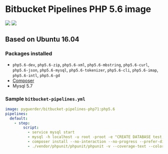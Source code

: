 # Bitbucket Pipelines PHP 5.6 image

[![](https://images.microbadger.com/badges/version/pyguerder/bitbucket-pipelines-php71.svg)](https://microbadger.com/images/pyguerder/bitbucket-pipelines-php71 "Get your own version badge on microbadger.com") [![](https://images.microbadger.com/badges/image/pyguerder/bitbucket-pipelines-php71.svg)](https://microbadger.com/images/pyguerder/bitbucket-pipelines-php71 "Get your own image badge on microbadger.com")

## Based on Ubuntu 16.04

### Packages installed

- `php5.6-dev`, `php5.6-zip`, `php5.6-xml`, `php5.6-mbstring`, `php5.6-curl`, `php5.6-json`, `php5.6-mysql`, `php5.6-tokenizer`, `php5.6-cli`, `php5.6-imap`, `php5.6-intl`, `php5.6-gd`
- [Composer](https://getcomposer.org/)
- Mysql 5.7

### Sample `bitbucket-pipelines.yml`

```YAML
image: pyguerder/bitbucket-pipelines-php71:php5.6
pipelines:
  default:
    - step:
        script:
          - service mysql start
          - mysql -h localhost -u root -proot -e "CREATE DATABASE test;"
          - composer install --no-interaction --no-progress --prefer-dist
          - ./vendor/phpunit/phpunit/phpunit -v --coverage-text --colors=never --stderr
```
